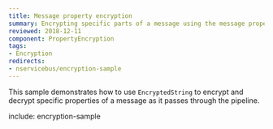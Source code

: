 ```yaml
---
title: Message property encryption
summary: Encrypting specific parts of a message using the message property encryption feature.
reviewed: 2018-12-11
component: PropertyEncryption
tags:
- Encryption
redirects:
- nservicebus/encryption-sample
---
```


This sample demonstrates how to use `EncryptedString` to encrypt and decrypt specific properties of a message as it passes through the pipeline.

include: encryption-sample
